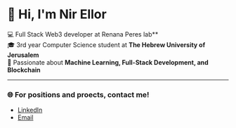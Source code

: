 # 👋 Hi, I'm Nir Ellor

💻 Full Stack Web3 developer at Renana Peres lab**  
🎓 3rd year Computer Science student at **The Hebrew University of Jerusalem**  
🚀 Passionate about **Machine Learning, Full-Stack Development, and Blockchain**

---

### 🌐 For positions and proects, contact me!
- [LinkedIn](https://www.linkedin.com/in/nirellor)
- [Email](mailto:nirellorwaizner@gmail.com)

